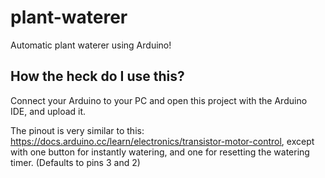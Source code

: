 # plant-waterer
Automatic plant waterer using Arduino!

## How the heck do I use this?
Connect your Arduino to your PC and open this project with the Arduino IDE, and upload it.

The pinout is very similar to this: https://docs.arduino.cc/learn/electronics/transistor-motor-control, except with one button for instantly watering, and one for resetting the watering timer. (Defaults to pins 3 and 2)
